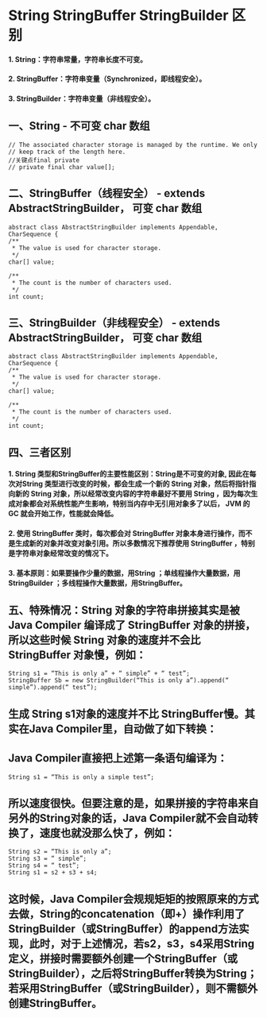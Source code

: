 # String StringBuffer StringBuilder 区别

#### 1. String：字符串常量，字符串长度不可变。
#### 2. StringBuffer：字符串变量（Synchronized，即线程安全）。
#### 3. StringBuilder：字符串变量（非线程安全）。

## 一、String - 不可变 char 数组
    // The associated character storage is managed by the runtime. We only
    // keep track of the length here.
    //关键点final private
    // private final char value[];
## 二、StringBuffer（线程安全） - extends AbstractStringBuilder， 可变 char 数组
    abstract class AbstractStringBuilder implements Appendable, CharSequence {
    /**
     * The value is used for character storage.
     */
    char[] value;

    /**
     * The count is the number of characters used.
     */
    int count;

## 三、StringBuilder（非线程安全） - extends AbstractStringBuilder， 可变 char 数组
    abstract class AbstractStringBuilder implements Appendable, CharSequence {
    /**
     * The value is used for character storage.
     */
    char[] value;

    /**
     * The count is the number of characters used.
     */
    int count;
    
## 四、三者区别
#### 1. String 类型和StringBuffer的主要性能区别：String是不可变的对象, 因此在每次对String 类型进行改变的时候，都会生成一个新的 String 对象，然后将指针指向新的 String 对象，所以经常改变内容的字符串最好不要用 String ，因为每次生成对象都会对系统性能产生影响，特别当内存中无引用对象多了以后， JVM 的 GC 就会开始工作，性能就会降低。

#### 2. 使用 StringBuffer 类时，每次都会对 StringBuffer 对象本身进行操作，而不是生成新的对象并改变对象引用。所以多数情况下推荐使用 StringBuffer ，特别是字符串对象经常改变的情况下。
#### 3. 基本原则：如果要操作少量的数据，用String ；单线程操作大量数据，用StringBuilder ；多线程操作大量数据，用StringBuffer。

## 五、特殊情况：String 对象的字符串拼接其实是被 Java Compiler 编译成了 StringBuffer 对象的拼接，所以这些时候 String 对象的速度并不会比 StringBuffer 对象慢，例如：
    String s1 = “This is only a” + “ simple” + “ test”;
    StringBuffer Sb = new StringBuilder(“This is only a”).append(“ simple”).append(“ test”);
## 生成 String s1对象的速度并不比 StringBuffer慢。其实在Java Compiler里，自动做了如下转换：
## Java Compiler直接把上述第一条语句编译为：
    String s1 = “This is only a simple test”;
## 所以速度很快。但要注意的是，如果拼接的字符串来自另外的String对象的话，Java Compiler就不会自动转换了，速度也就没那么快了，例如：
    String s2 = “This is only a”;
    String s3 = “ simple”;
    String s4 = “ test”;
    String s1 = s2 + s3 + s4;
## 这时候，Java Compiler会规规矩矩的按照原来的方式去做，String的concatenation（即+）操作利用了StringBuilder（或StringBuffer）的append方法实现，此时，对于上述情况，若s2，s3，s4采用String定义，拼接时需要额外创建一个StringBuffer（或StringBuilder），之后将StringBuffer转换为String；若采用StringBuffer（或StringBuilder），则不需额外创建StringBuffer。

